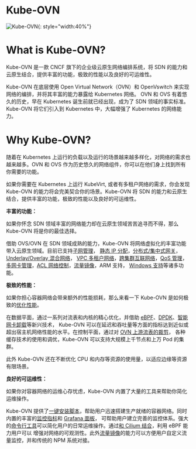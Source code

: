 # Kube-OVN

![Kube-OVN](static/kube-ovn-horizontal-color.svg){: style="width:40%"}

# What is Kube-OVN?

Kube-OVN 是一款 CNCF 旗下的企业级云原生网络编排系统，将 SDN 的能力和云原生结合，提供丰富的功能，极致的性能以及良好的可运维性。

Kube-OVN 在底层使用 Open Virtual Network（OVN）和 OpenVswitch 来实现网络的编排，并将其丰富的能力暴露给 Kubernetes 网络。
OVN 和 OVS 有着悠久的历史，早在 Kubernetes 诞生前就已经出现，成为了 SDN 领域的事实标准。Kube-OVN 将它们引入到 Kubernetes 中，大幅增强了 Kubernetes 的网络能力。

# Why Kube-OVN?

随着在 Kubernetes 上运行的负载以及运行的场景越来越多样化，对网络的需求也越来越多。OVN 和 OVS 作为历史悠久的网络组件，你可以在他们身上找到所有你需要的功能。

如果你需要在 Kubernetes 上运行 KubeVirt, 或者有多租户网络的需求，你会发现 Kube-OVN 的能力将会完美契合你的场景。Kube-OVN 将 SDN 的能力和云原生结合，提供丰富的功能，极致的性能以及良好的可运维性。

**丰富的功能：**

如果你怀念 SDN 领域丰富的网络能力却在云原生领域苦苦追寻而不得，那么 Kube-OVN 将是你的最佳选择。

借助 OVS/OVN 在 SDN 领域成熟的能力，Kube-OVN 将网络虚拟化的丰富功能带入云原生领域。目前已支持[子网管理](guide/subnet.md)，
[静态 IP 分配](guide/static-ip-mac.md)，[分布式/集中式网关](guide/subnet.md#overlay)，[Underlay/Overlay 混合网络](start/underlay.md)，
[VPC 多租户网络](vpc/vpc.md)，[跨集群互联网络](advance/with-ovn-ic.md)，[QoS 管理](guide/qos.md)，
[多网卡管理](advance/multi-nic.md)，[ACL 网络控制](guide/subnet.md#acl)，[流量镜像](guide/mirror.md)，ARM 支持，
[Windows 支持](advance/windows.md)等诸多功能。

**极致的性能：**

如果你担心容器网络会带来额外的性能损耗，那么来看一下 Kube-OVN 是如何极致的[优化性能](advance/performance-tuning.md)。

在数据平面，通过一系列对流表和内核的精心优化，并借助 [eBPF](advance/with-cilium.md)、[DPDK](advance/dpdk.md)、[智能网卡卸载](advance/offload-corigine.md)等新兴技术，
Kube-OVN 可以在延迟和吞吐量等方面的指标达到近似或超出宿主机网络性能的水平。在控制平面，通过对 [OVN 上游流表的裁剪](./reference/ovs-ovn-customized.md)，
各种缓存技术的使用和调优，Kube-OVN 可以支持大规模上千节点和上万 Pod 的集群。

此外 Kube-OVN 还在不断优化 CPU 和内存等资源的使用量，以适应边缘等资源有限场景。

**良好的可运维性：**

如果你对容器网络的运维心存忧虑，Kube-OVN 内置了大量的工具来帮助你简化运维操作。

Kube-OVN 提供了[一键安装脚本](start/one-step-install.md)，帮助用户迅速搭建生产就绪的容器网络。同时内置的丰富的[监控指标](reference/metrics.md)和 [Grafana 面板](guide/prometheus-grafana.md)，
可帮助用户建立完善的监控体系。强大的[命令行工具](ops/kubectl-ko.md)可以简化用户的日常运维操作。通过[和 Cilium 结合](advance/with-cilium.md)，利用 eBPF 能力用户可以
增强对网络的可观测性。此外[流量镜像](guide/mirror.md)的能力可以方便用户自定义流量监控，并和传统的 NPM 系统对接。
